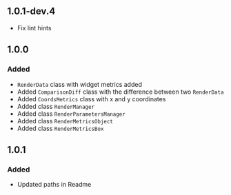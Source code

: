## 1.0.1-dev.4

* Fix lint hints

## 1.0.0
### Added
* `RenderData` class with widget metrics added
* Added `ComparisonDiff` class with the difference between two `RenderData`
* Added `CoordsMetrics` class with x and y coordinates
* Added class `RenderManager`
* Added class `RenderParametersManager`
* Added class `RenderMetricsObject`
* Added class `RenderMetricsBox`

## 1.0.1
### Added
* Updated paths in Readme